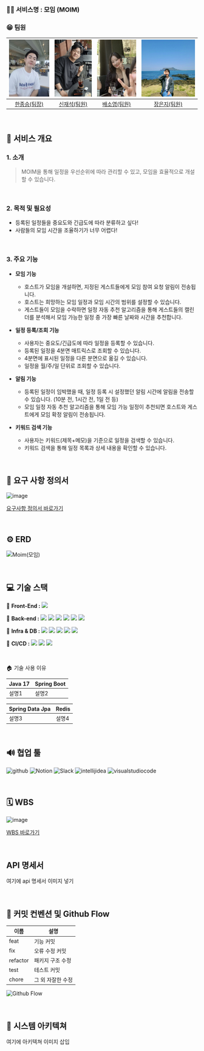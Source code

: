 ### 🙌🏻 서비스명 : 모임 (MOIM)

### 😁 팀원
 
|<img src="img/bellwin_image.jpg" height="150">|<img src="img/jaeseok_image.jpg" height="150">|<img src="img/soyoung_image.jpg" height="150">|<img src="img/eunji_image.jpg" height="150">|
|:---:|:---:|:---:|:---:|
| [한종승(팀장)](https://github.com/BellWin98) | [신재석(팀원)](https://github.com/MrKeeplearning) | [배소영(팀원)](https://github.com/qoth-0) | [장은지(팀원)](https://github.com/Jang-Eun-Ji) |
</div>

<br>

## 📝 서비스 개요

### 1. 소개

> MOIM을 통해 일정을 우선순위에 따라 관리할 수 있고, 모임을 효율적으로 개설할 수 있습니다.

<br>

### 2. 목적 및 필요성
 - 등록된 일정들을 중요도와 긴급도에 따라 분류하고 싶다!
 - 사람들의 모임 시간을 조율하기가 너무 어렵다!

<br>

### 3. 주요 기능

- **모임 기능**
  - 호스트가 모임을 개설하면, 지정된 게스트들에게 모임 참여 요청 알림이 전송됩니다.
  - 호스트는 희망하는 모임 일정과 모임 시간의 범위를 설정할 수 있습니다.
  - 게스트들이 모임을 수락하면 일정 자동 추천 알고리즘을 통해 게스트들의 캘린더를 분석해서 모임 가능한 일정 중 가장 빠른 날짜와 시간을 추천합니다.

- **일정 등록/조회 기능**
  - 사용자는 중요도/긴급도에 따라 일정을 등록할 수 있습니다.
  - 등록된 일정을 4분면 매트릭스로 조회할 수 있습니다.
  - 4분면에 표시된 일정을 다른 분면으로 옮길 수 있습니다.
  - 일정을 월/주/일 단위로 조회할 수 있습니다.
 
- **알림 기능**
  - 등록된 일정이 임박했을 때, 일정 등록 시 설정했던 알림 시간에 알림을 전송할 수 있습니다. (10분 전, 1시간 전, 1일 전 등)
  - 모임 일정 자동 추천 알고리즘을 통해 모임 가능 일정이 추천되면 호스트와 게스트에게 모임 확정 알림이 전송됩니다.
 
- **키워드 검색 기능**
  - 사용자는 키워드(제목+메모)을 기준으로 일정을 검색할 수 있습니다.
  - 키워드 검색을 통해 일정 목록과 상세 내용을 확인할 수 있습니다.

<br>

## 📝 요구 사항 정의서
![image](https://github.com/beyond-sw-camp/be03-final-1TEAM-TID/assets/60949121/6b532b9c-0ada-42e5-913e-08ebee8d174f)

[요구사항 정의서 바로가기](https://docs.google.com/spreadsheets/d/e/2PACX-1vSTZa75qmkYYk5VZ6VWxN_7RTGlplStcqsQiXdpS9FOU4cicxamdVKAI-RX7qicB0TpfyUe9uzkrLFd/pubhtml?gid=0&single=true)

<br>

## ⚙️ ERD 
![Moim(모임)](https://github.com/beyond-sw-camp/be03-final-1TEAM-MOIM/assets/60949121/0551ce54-7198-4bcb-93f7-c54e1173aa45)


<br>

## 💻 기술 스택

📱 **Front-End :** <img src="https://img.shields.io/badge/Vue-4FC08D.svg?&style=flat-square&logo=Vuedotjs&logoColor=white">

📀 **Back-end :** 
<img src="https://img.shields.io/badge/Java17-007396.svg?&style=flat-square&logo=Java&logoColor=white">
<img src="https://img.shields.io/badge/SpringBoot-6DB33F.svg?&style=flat-square&logo=SpringBoot&logoColor=white">
<img src="https://img.shields.io/badge/SpringDataJpa-6DB33F.svg?&style=flat-square&logo=SpringDataJpa&logoColor=white">
<img src="https://img.shields.io/badge/SpringSecurity-6DB33F.svg?&style=flat-square&logo=SpringSecurity&logoColor=white">
<img src="https://img.shields.io/badge/Gradle-02303A.svg?&style=flat-square&logo=Gradle&logoColor=white">
<img src="https://img.shields.io/badge/JWT-000000.svg?&style=flat-square&logo=jsonwebtokens&logoColor=white">

💾 **Infra & DB :**
<img src="https://img.shields.io/badge/MariaDB-4479A1?style=flat-square&logo=MariaDB&logoColor=white">
<img src="https://img.shields.io/badge/AmazonEC2-FF9900?style=flat-square&logo=AmazonEC2&logoColor=white">
<img src="https://img.shields.io/badge/AmazonRDS-527FFF?style=flat-square&logo=AmazonRDS&logoColor=white">
<img src="https://img.shields.io/badge/AmazonS3-569A31?style=flat-square&logo=AmazonS3&logoColor=white">
<img src="https://img.shields.io/badge/Redis-DC382D?style=flat-square&logo=Redis&logoColor=white">

🚀 **CI/CD :**
<img src="https://img.shields.io/badge/GithubActions-2088FF?style=flat-square&logo=GithubActions&logoColor=white">
<img src="https://img.shields.io/badge/Docker-2496ED?style=flat-square&logo=Docker&logoColor=white">
<img src="https://img.shields.io/badge/NGINX-009639?style=flat-square&logo=NGINX&logoColor=white">

<br>

🏠 기술 사용 이유

| **Java 17** | **Spring Boot** |
| --- | --- |
| 설명1 | 설명2 |

| **Spring Data Jpa** | **Redis** |
| --- | --- |
| 설명3 | 설명4 |

<br>

## 🔊 협업 툴
![github](https://img.shields.io/badge/Github-181717.svg?&style=for-the-badge&logo=github&logoColor=white)
![Notion](https://img.shields.io/badge/Notion-000000.svg?&style=for-the-badge&logo=Notion&logoColor=white)
![Slack](https://img.shields.io/badge/Slack-4A154B.svg?&style=for-the-badge&logo=Slack&logoColor=white)
![intellijidea](https://img.shields.io/badge/IntelliJidea-000000.svg?&style=for-the-badge&logo=intellijidea&logoColor=white)
![visualstudiocode](https://img.shields.io/badge/VScode-007ACC.svg?&style=for-the-badge&logo=visualstudiocode&logoColor=white)

<br>

## 🗓️ WBS
![image](https://github.com/beyond-sw-camp/be03-final-1TEAM-TID/assets/60949121/03065dd2-ca0d-41d5-84f7-4864739ef823)

[WBS 바로가기](https://docs.google.com/spreadsheets/d/e/2PACX-1vSTZa75qmkYYk5VZ6VWxN_7RTGlplStcqsQiXdpS9FOU4cicxamdVKAI-RX7qicB0TpfyUe9uzkrLFd/pubhtml?gid=1560823417&single=true)

<br>

## API 명세서
여기에 api 명세서 이미지 넣기

<br>

## 📄 커밋 컨벤션 및 Github Flow

| 이름 | 설명 |
| --- | --- |
| feat | 기능 커밋 |
| fix | 오류 수정 커밋 |
| refactor | 패키지 구조 수정 |
| test | 테스트 커밋 |
| chore | 그 외 자잘한 수정 |

![Github Flow](https://cdn.hashnode.com/res/hashnode/image/upload/v1668070000889/rvf5Hx764.png)

<br>

## 🚀 시스템 아키텍쳐

여기에 아키텍쳐 이미지 삽입

<br>


